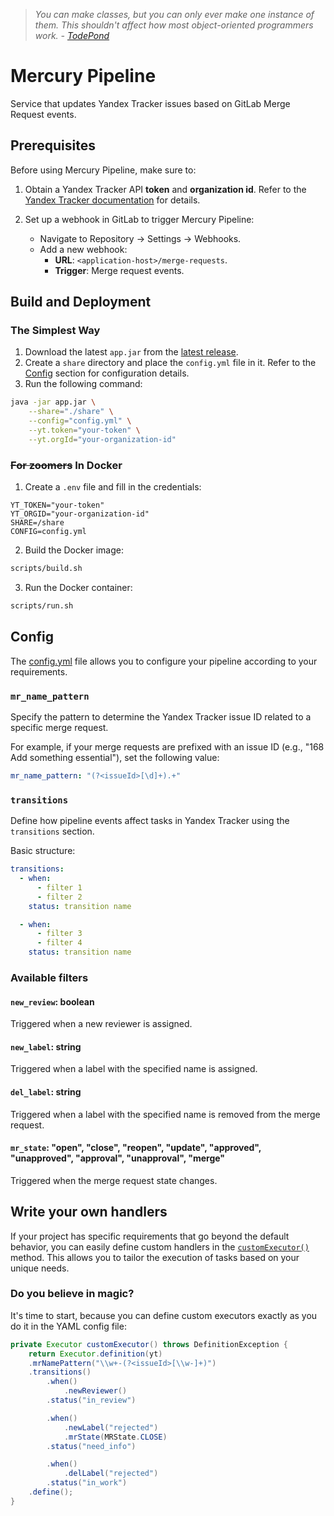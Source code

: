> *You can make classes, but you can only ever make one instance of them. This shouldn't affect how
most object-oriented programmers work. - [TodePond](https://github.com/TodePond/DreamBerd---e-acc?tab=readme-ov-file#classes)*

# Mercury Pipeline


Service that updates Yandex Tracker issues based on GitLab Merge Request events.

## Prerequisites

Before using Mercury Pipeline, make sure to:

1. Obtain a Yandex Tracker API **token** and **organization id**. Refer to the [Yandex Tracker documentation](https://cloud.yandex.ru/ru/docs/tracker/concepts/access) for details.

2. Set up a webhook in GitLab to trigger Mercury Pipeline:
    - Navigate to Repository -> Settings -> Webhooks.
    - Add a new webhook:
        - **URL**: `<application-host>/merge-requests`.
        - **Trigger**: Merge request events.

## Build and Deployment

### The Simplest Way

1. Download the latest `app.jar` from the [latest release](https://github.com/butvinm/mercury-pipeline/releases/latest).
2. Create a `share` directory and place the `config.yml` file in it. Refer to the [Config](#config) section for configuration details.
3. Run the following command:
```bash
java -jar app.jar \
    --share="./share" \
    --config="config.yml" \
    --yt.token="your-token" \
    --yt.orgId="your-organization-id"
```

### ~~For zoomers~~ In Docker

1. Create a `.env` file and fill in the credentials:
```dotenv
YT_TOKEN="your-token"
YT_ORGID="your-organization-id"
SHARE=/share
CONFIG=config.yml
```

2. Build the Docker image:
```bash
scripts/build.sh
```

3. Run the Docker container:
```bash
scripts/run.sh
```

## Config

The [config.yml](./share/config.yml) file allows you to configure your pipeline according to your requirements.

### `mr_name_pattern`

Specify the pattern to determine the Yandex Tracker issue ID related to a specific merge request.

For example, if your merge requests are prefixed with an issue ID (e.g., "168 Add something essential"), set the following value:
```yaml
mr_name_pattern: "(?<issueId>[\d]+).+"
```

### `transitions`

Define how pipeline events affect tasks in Yandex Tracker using the `transitions` section.

Basic structure:
```yaml
transitions:
  - when:
      - filter 1
      - filter 2
    status: transition name

  - when:
      - filter 3
      - filter 4
    status: transition name
```

### Available filters

#### `new_review`: boolean

Triggered when a new reviewer is assigned.

#### `new_label`: string

Triggered when a label with the specified name is assigned.

#### `del_label`: string

Triggered when a label with the specified name is removed from the merge request.

#### `mr_state`: "open", "close", "reopen", "update", "approved", "unapproved", "approval", "unapproval", "merge"

Triggered when the merge request state changes.


## Write your own handlers

If your project has specific requirements that go beyond the default behavior, you can easily define custom handlers in the [`customExecutor()`](src/main/java/butvinm/mercury/pipeline/PipelineApplication.java) method. This allows you to tailor the execution of tasks based on your unique needs.

### Do you believe in magic?

It's time to start, because you can define custom executors exactly as you do it in the YAML config file:

```java
private Executor customExecutor() throws DefinitionException {
    return Executor.definition(yt)
    .mrNamePattern("\\w+-(?<issueId>[\\w-]+)")
    .transitions()
        .when()
            .newReviewer()
        .status("in_review")

        .when()
            .newLabel("rejected")
            .mrState(MRState.CLOSE)
        .status("need_info")

        .when()
            .delLabel("rejected")
        .status("in_work")
    .define();
}
```
